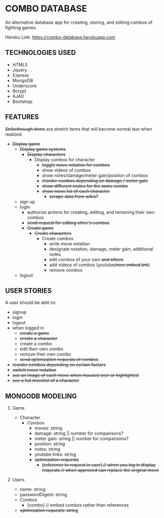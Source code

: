 # COMBO DATABASE
An alternative database app for creating, storing, and editing combos of fighting games.

Heroku Link: https://combo-database.herokuapp.com

## TECHNOLOGIES USED
* HTML5
* Jquery
* Express
* MongoDB
* Underscore
* Bcrypt
* AJAX
* Bootstrap

## FEATURES
~~Strikethrough items~~ are stretch items that will become normal text when realized.
* ~~Display game~~
  * ~~Display game systems~~
    * ~~Display characters~~
      * Display combos for character
        * ~~toggle move notation for combos~~
        * show videos of combos
        * show notes/damage/meter gain/position of combos
        * ~~reorder combos depending on damage / meter gain~~
        * ~~show different routes for the same combo~~
        * ~~show move list of each character~~
          * ~~scrape data from wikis?~~
  * sign up
  * login
    * authorize actions for creating, editing, and removing their own combos
    * ~~send request for editing other's combos~~
    * ~~Create game~~
      * ~~Create characters~~
        * Create combos
          * write move notation
          * designate notation, damage, meter gain, additional notes
          * edit combos of your own ~~and others~~
          * add videos of combos (youtube~~/nico embed link~~)
          * remove combos
  * logout

## USER STORIES
A user should be able to:
   * signup
   * login
   * logout
   * when logged in
     * ~~create a game~~
     * ~~create a character~~
     * create a combo
     * edit their own combo
     * remove their own combo
     * ~~send optimization requests of combos~~
   * ~~reorder combos depending on certain factors~~
   * ~~switch move notation~~
   * ~~see an image of each move when moused over or highlighted~~
   * ~~see a full movelist of a character~~

## MONGODB MODELING
1. Game
   * Character
     * Combos
       * moves: string
        * damage: string || number for comparisons?
        * meter gain: string || number for comparisons?
        * position: string
        * notes: string
        * youtube links: string
        * ~~optimization requests~~
          * ~~[reference to request in user] // when you log in display requests // when approved can replace the original move~~

2. Users
   * name: string
   * passwordDigest: string
   * Combos
     * [combo] // embed combos rather than references
   * ~~optimization requests: string~~